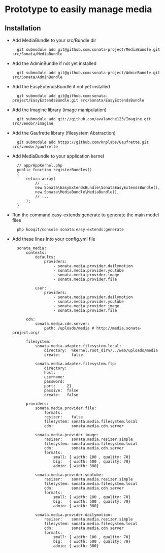 # Prototype to easily manage media

## Installation

* Add MediaBundle to your src/Bundle dir

        git submodule add git@github.com:sonata-project/MediaBundle.git src/Sonata/MediaBundle


* Add the AdminBundle if not yet installed

        git submodule add git@github.com:sonata-project/AdminBundle.git src/Sonata/AdminBundle

* Add the EasyExtendsBundle if not yet installed

        git submodule add git@github.com:sonata-project/EasyExtendsBundle.git src/Sonata/EasyExtendsBundle

* Add the Imagine library (image manipulation)

        git submodule add git://github.com/avalanche123/Imagine.git src/vendor/imagine

* Add the Gaufrette library (filesystem Abstraction)

        git submodule add https://github.com/knplabs/Gaufrette.git src/vendor/gaufrette

* Add MediaBundle to your application kernel

        // app/AppKernel.php
        public function registerBundles()
        {
            return array(
                // ...
                new Sonata\EasyExtendsBundle\SonataEasyExtendsBundle(),
                new Sonata\MediaBundle\MediaBundle(),
                // ...
            );
        }

* Run the command easy-extends:generate to generate the main model files

        php kooqit/console sonata:easy-extends:generate

* Add these lines into your config.yml file

        sonata_media:
            contexts:
                defaults:
                    providers:
                        - sonata.media.provider.dailymotion
                        - sonata.media.provider.youtube
                        - sonata.media.provider.image
                        - sonata.media.provider.file

                user:
                    providers:
                        - sonata.media.provider.dailymotion
                        - sonata.media.provider.youtube
                        - sonata.media.provider.image
                        - sonata.media.provider.file

            cdn:
                sonata.media.cdn.server:
                    path: /uploads/media # http://media.sonata-project.org/

            filesystem:
                sonata.media.adapter.filesystem.local:
                    directory:  %kernel.root_dir%/../web/uploads/media
                    create:     false

                sonata.media.adapter.filesystem.ftp:
                    directory:
                    host:
                    username:
                    password:
                    port:     21
                    passive:  false
                    create:   false

            providers:
                sonata.media.provider.file:
                    formats:
                    resizer:    false
                    filesystem: sonata.media.filesystem.local
                    cdn:        sonata.media.cdn.server

                sonata.media.provider.image:
                    resizer:    sonata.media.resizer.simple
                    filesystem: sonata.media.filesystem.local
                    cdn:        sonata.media.cdn.server
                    formats:
                        small: { width: 100 , quality: 70}
                        big:   { width: 500 , quality: 70}
                        admin: { width: 300}

                sonata.media.provider.youtube:
                    resizer:    sonata.media.resizer.simple
                    filesystem: sonata.media.filesystem.local
                    cdn:        sonata.media.cdn.server
                    formats:
                        small: { width: 100 , quality: 70}
                        big:   { width: 500 , quality: 70}
                        admin: { width: 300}

                sonata.media.provider.dailymotion:
                    resizer:    sonata.media.resizer.simple
                    filesystem: sonata.media.filesystem.local
                    cdn:        sonata.media.cdn.server
                    formats:
                        small: { width: 100 , quality: 70}
                        big:   { width: 500 , quality: 70}
                        admin: { width: 300}

